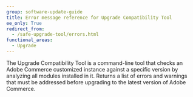 ```yaml
---
group: software-update-guide
title: Error message reference for Upgrade Compatibility Tool
ee_only: True
redirect_from:
  - /safe-upgrade-tool/errors.html
functional_areas:
  - Upgrade
---
```


The Upgrade Compatibility Tool is a command-line tool that checks an Adobe Commerce customized instance against a specific version by analyzing all modules installed in it. Returns a list of errors and warnings that must be addressed before upgrading to the latest version of Adobe Commerce.

